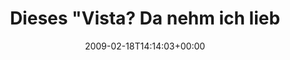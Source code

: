 ---
retweeted: false
source: <a href="http://twitter.com" rel="nofollow">Twitter Web Client</a>
entities:
  hashtags:
  - text: vista
    indices:
    - '122'
    - '128'
  - text: ms
    indices:
    - '129'
    - '132'
  - text: vword
    indices:
    - '133'
    - '139'
  symbols: []
  user_mentions: []
  urls: []
display_text_range:
- '0'
- '139'
favorite_count: '0'
id_str: '1222872974'
truncated: false
retweet_count: '0'
id: '1222872974'
created_at: Wed Feb 18 14:14:03 +0000 2009
favorited: false
full_text: 'Dieses "Vista? Da nehm ich lieber das gute alte XP, da ging alles." erinnert
  mich zunehmend an "Früher, zu DDR-Zeiten..." #vista #ms #vword'
lang: de
tags:
- vista
- ms
- vword
- pesos:twitter
date: '2009-02-18T14:14:03+00:00'
src: https://twitter.com/bascht/status/1222872974
original_url: https://twitter.com/bascht/status/1222872974
type: twitter_tweet
text: 'Dieses "Vista? Da nehm ich lieber das gute alte XP, da ging alles." erinnert
  mich zunehmend an "Früher, zu DDR-Zeiten..." #vista #ms #vword'
title: Dieses "Vista? Da nehm ich lieb

---